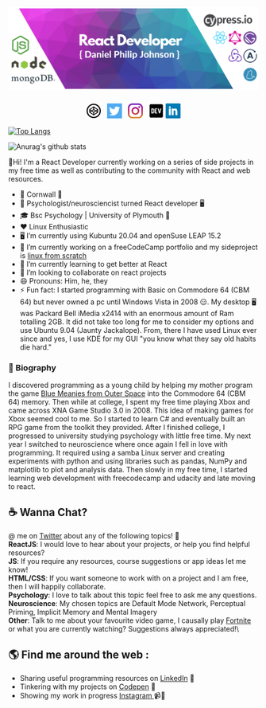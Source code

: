 # [![Daniel Philip Johnson header](https://raw.githubusercontent.com/danielphilipjohnson/danielphilipjohnson/master/banner/banner.png)](https://danielphilipjohnson.github.io/)

<p align='center'>
<a href="https://codepen.io/danielphilipjohnson/"><img height="30" src="https://raw.githubusercontent.com/danielphilipjohnson/danielphilipjohnson/master/social-icons/codepen.png"></a>&nbsp;&nbsp;
<a href="https://twitter.com/danielPhilipJo1"><img height="30" src="https://raw.githubusercontent.com/danielphilipjohnson/danielphilipjohnson/master/social-icons/twitter.png"></a>&nbsp;&nbsp;
<a href="https://www.instagram.com/danielphilipjohnson/"><img height="30" src="https://raw.githubusercontent.com/danielphilipjohnson/danielphilipjohnson/master/social-icons/instagram.jpg"></a>&nbsp;&nbsp;
<a href="/"><img height="30" src="https://raw.githubusercontent.com/danielphilipjohnson/danielphilipjohnson/master/social-icons/dev.webp"></a>
<a href="https://www.linkedin.com/in/daniel-philip-johnson/"><img height="30" src="https://raw.githubusercontent.com/danielphilipjohnson/danielphilipjohnson/master/social-icons/linkedin.png"></a>
</p>



<p style="margin: 0 auto">


[![Top Langs](https://github-readme-stats.vercel.app/api/top-langs/?username=danielphilipjohnson&layout=compact)](https://github.com/danielphilipjohnson/github-readme-stats)

![Anurag's github stats](https://github-readme-stats.vercel.app/api?username=danielphilipjohnson&show_icons=true&theme=merko)

</p>
👋Hi! I'm a React Developer currently working on a series of side projects in my free time as well as contributing to the community with React and web resources.

- 📌 Cornwall 🏴󠁧󠁢󠁥󠁮󠁧󠁿
- 🥼 Psychologist/neurosciencist turned React developer 🖥️
- 🎓 Bsc Psychology | University of Plymouth 🏫 
- ❤️ Linux Enthusiastic
- 🖥️ I’m currently using Kubuntu 20.04 and openSuse LEAP 15.2
- 🔭 I’m currently working on a freeCodeCamp portfolio and my sideproject is <a href="http://www.linuxfromscratch.org/">linux from scratch</a>
- 🌱 I’m currently learning to get better at React
- 👯 I’m looking to collaborate on react projects
- 😄 Pronouns: Him, he, they
- ⚡ Fun fact: I started programming with Basic on Commodore 64 (CBM 64) but never owned a pc until Windows Vista in 2008 😑. My desktop 🖥️ was Packard Bell iMedia x2414 with an enormous amount of Ram totalling 2GB. It did not take too long for me to consider my options and use Ubuntu 9.04 (Jaunty Jackalope). From, there I have used Linux ever since and yes, I use KDE for my GUI "you know what they say old habits die hard."

### 📔 Biography
I discovered programming as a young child by helping my mother program the game <a href="https://www.retrogamer.net/retro_games80/blue-meanies-from-outer-space/">Blue Meanies from Outer Space</a>  into the Commodore 64 (CBM 64) memory.  Then while at college, I spent my free time playing Xbox and came across XNA Game Studio 3.0 in 2008. This idea of making games for Xbox seemed cool to me. So I started to learn C# and eventually built an RPG game from the toolkit they provided. After I finished college, I progressed to university studying psychology with little free time. My next year I switched to neuroscience where once again I fell in love with programming. It required using a samba Linux server and creating experiments with python and using libraries such as pandas, NumPy and matplotlib to plot and analysis data.  Then slowly in my free time, I started learning web development with freecodecamp and udacity and late moving to react. 

## ☕ Wanna Chat?
@ me on <a href="https://twitter.com/DanielPhilipJo1">Twitter</a> about any of the following topics! 💬\
**ReactJS**: I would love to hear about your projects, or help you find helpful resources?\
**JS**: If you require any resources, course suggestions or app ideas let me know!\
**HTML/CSS**: If you want someone to work with on a project and I am free, then I will happily collaborate.\
**Psychology**: I love to talk about this topic feel free to ask me any questions.\
**Neuroscience**: My chosen topics are Default Mode Network, Perceptual Priming, Implicit Memory and Mental Imagery\
**Other**: Talk to me about your favourite video game, I causally play <a href="https://fortnitetracker.com/profile/all/undreamt%20mayhem">Fortnite</a> or what you are currently watching? Suggestions always appreciated!\
 

## 🌎 Find me around the web : 
- Sharing useful programming resources on <a href="https://www.linkedin.com/in/daniel-philip-johnson/">LinkedIn</a> 💼
- Tinkering with my projects on <a href="https://codepen.io/danielphilipjohnson/"> Codepen</a> 🏓
- Showing my work in progress <a href="https://www.instagram.com/danielphilipjohnson/"> Instagram </a> 📹🤳

